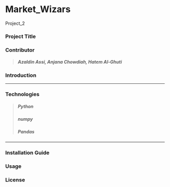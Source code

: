# Market_Wizars
Project_2

### Project Title


### Contributor
>##### Azaldin Assi, Anjana Chowdiah, Hatem Al-Ghuti 

### Introduction




---

### Technologies

>##### Python
>##### numpy
>##### Pandas

---

### Installation Guide



### Usage


### License
